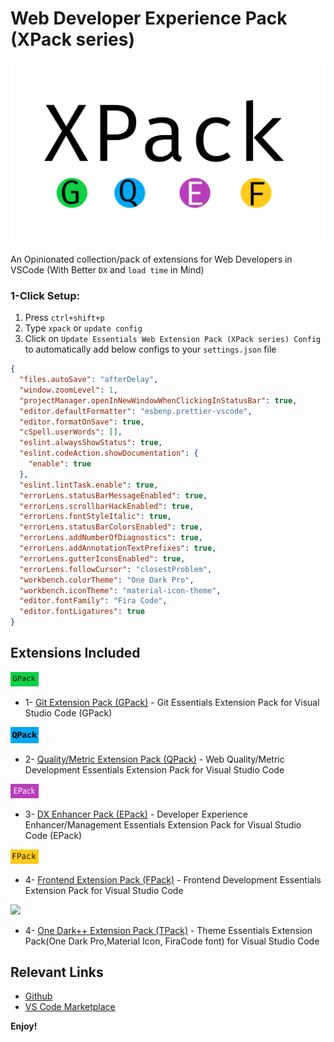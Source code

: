 # Web Developer Experience Pack (XPack series)

<img src="./xpack.jpg" />

An Opinionated collection/pack of extensions for Web Developers in VSCode (With Better `DX` and `load time` in Mind)

### 1-Click Setup:

1. Press `ctrl+shift+p`
2. Type `xpack` or `update config`
3. Click on `Update Essentials Web Extension Pack (XPack series) Config` to automatically add below configs to your `settings.json` file

```json
{
  "files.autoSave": "afterDelay",
  "window.zoomLevel": 1,
  "projectManager.openInNewWindowWhenClickingInStatusBar": true,
  "editor.defaultFormatter": "esbenp.prettier-vscode",
  "editor.formatOnSave": true,
  "cSpell.userWords": [],
  "eslint.alwaysShowStatus": true,
  "eslint.codeAction.showDocumentation": {
    "enable": true
  },
  "eslint.lintTask.enable": true,
  "errorLens.statusBarMessageEnabled": true,
  "errorLens.scrollbarHackEnabled": true,
  "errorLens.fontStyleItalic": true,
  "errorLens.statusBarColorsEnabled": true,
  "errorLens.addNumberOfDiagnostics": true,
  "errorLens.addAnnotationTextPrefixes": true,
  "errorLens.gutterIconsEnabled": true,
  "errorLens.followCursor": "closestProblem",
  "workbench.colorTheme": "One Dark Pro",
  "workbench.iconTheme": "material-icon-theme",
  "editor.fontFamily": "Fira Code",
  "editor.fontLigatures": true
}
```

## Extensions Included

<img src="./assets/gpack.jpg" width="45"/>

- 1- [Git Extension Pack (GPack)](https://marketplace.visualstudio.com/items?itemName=SeyyedKhandon.gpack) - Git Essentials Extension Pack for Visual Studio Code (GPack)

<img src="./assets/qpack.jpg" width="45"/>

- 2- [Quality/Metric Extension Pack (QPack)](https://marketplace.visualstudio.com/items?itemName=SeyyedKhandon.qpack) - Web Quality/Metric Development Essentials Extension Pack for Visual Studio Code

<img src="./assets/epack.jpg" width="45"/>

- 3- [DX Enhancer Pack (EPack)](https://marketplace.visualstudio.com/items?itemName=SeyyedKhandon.epack) - Developer Experience Enhancer/Management Essentials Extension Pack for Visual Studio Code (EPack)

<img src="./assets/fpack.jpg" width="45"/>

- 4- [Frontend Extension Pack (FPack)](https://marketplace.visualstudio.com/items?itemName=SeyyedKhandon.fpack) - Frontend Development Essentials Extension Pack for Visual Studio Code

<img src="https://seyyedkhandon.gallerycdn.vsassets.io/extensions/seyyedkhandon/tpack/1.0.0/1618567406144/Microsoft.VisualStudio.Services.Icons.Default" width="45"/>

- 4- [One Dark++ Extension Pack (TPack)](https://marketplace.visualstudio.com/items?itemName=SeyyedKhandon.tpack) - Theme Essentials Extension Pack(One Dark Pro,Material Icon, FiraCode font) for Visual Studio Code

## Relevant Links

- [Github](https://github.com/SeyyedKhandon/xpack)
- [VS Code Marketplace](https://marketplace.visualstudio.com/items?itemName=SeyyedKhandon.xpack)

**Enjoy!**

